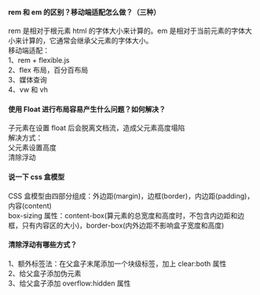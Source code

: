 #### rem 和 em 的区别？移动端适配怎么做？（三种）

rem 是相对于根元素 html 的字体大小来计算的。em 是相对于当前元素的字体大小来计算的，它通常会继承父元素的字体大小。<br>
移动端适配：<br>
1、rem + flexible.js<br>
2、flex 布局，百分百布局<br>
3、媒体查询<br>
4、vw 和 vh

#### 使用 Float 进行布局容易产生什么问题？如何解决？

子元素在设置 float 后会脱离文档流，造成父元素高度塌陷<br>
解决方式：<br>
父元素设置高度<br>
清除浮动

#### 说一下 css 盒模型

CSS 盒模型由四部分组成：外边距(margin)，边框(border)，内边距(padding)，内容(content)<br>
box-sizing 属性：content-box(算元素的总宽度和高度时，不包含内边距和边框，只有内容区的大小)，border-box(内外边距不影响盒子宽度和高度)

#### 清除浮动有哪些方式？

1、额外标签法：在父盒子末尾添加一个块级标签，加上 clear:both 属性<br>
2、给父盒子添加伪元素<br>
3、给父盒子添加 overflow:hidden 属性
